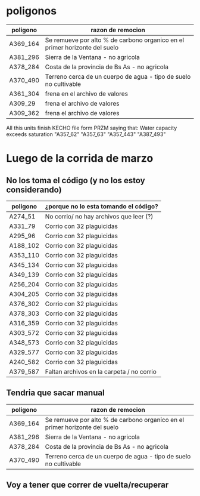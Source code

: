 # poligonos

|  poligono |  razon de remocion |   
|---|---|
| A369_164  | Se remueve por alto % de carbono organico en el primer horizonte del suelo |
| A381_296  | Sierra de la Ventana - no agricola |
| A378_284 | Costa de la provincia de Bs As - no agricola |
| A370_490  | Terreno cerca de un cuerpo de agua - tipo de suelo no cultivable |
| A361_304   | frena en el archivo de valores  |   
| A309_29 | frena el archivo de valores  |   
| A309_362 | frena el archivo de valores |

 
 All this units finish KECHO file form PRZM saying that: Water capacity exceeds saturation
"A357_62"  "A357_63"  "A357_443" "A387_493"

# Luego de la corrida de marzo
## No los toma el código (y no los estoy considerando)

|  poligono |  ¿porque no lo esta tomando el código? |  
|---|---|
| A274_51 | No corrio/ no hay archivos que leer (?) |
| A331_79 | Corrio con 32 plaguicidas |
| A295_96 | Corrio con 32 plaguicidas |
| A188_102 | Corrio con 32 plaguicidas |
| A353_110 | Corrio con 32 plaguicidas |
| A345_134 | Corrio con 32 plaguicidas |
| A349_139 | Corrio con 32 plaguicidas |
| A256_204 | Corrio con 32 plaguicidas |
| A304_205 | Corrio con 32 plaguicidas |
| A376_302 | Corrio con 32 plaguicidas |
| A378_303 | Corrio con 32 plaguicidas |
| A316_359 | Corrio con 32 plaguicidas |
| A303_572 | Corrio con 32 plaguicidas |
| A348_573 | Corrio con 32 plaguicidas |
| A329_577 | Corrio con 32 plaguicidas |
| A240_582 | Corrio con 32 plaguicidas |
| A379_587 | Faltan archivos en la carpeta / no corrio |
     
 ## Tendria que sacar manual 

|  poligono |  razon de remocion |  
|---|---|
| A369_164  | Se remueve por alto % de carbono organico en el primer horizonte del suelo |
| A381_296  | Sierra de la Ventana - no agricola |
| A378_284 | Costa de la provincia de Bs As - no agricola |
| A370_490  | Terreno cerca de un cuerpo de agua - tipo de suelo no cultivable |

## Voy a tener que correr de vuelta/recuperar
